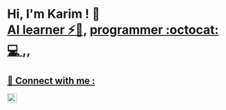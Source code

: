 <!--
**cyberkarim/cyberkarim** is a ✨ _special_ ✨ repository because its `README.md` (this file) appears on your GitHub profile.

Here are some ideas to get you started:

- 🔭 I’m currently working on ...
- 🌱 I’m currently learning ...
- 👯 I’m looking to collaborate on ...
- 🤔 I’m looking for help with ...
- 💬 Ask me about ...
- 📫 How to reach me: ...
- 😄 Pronouns: ...
- ⚡ Fun fact: ...
-->
<h1>Hi, I'm Karim ! 👋<br/><a href="https://www.kaggle.com/majdikarim">AI learner ⚡🏹</a>, <a href="https://leetcode.com/KARMA-SEAL/">programmer :octocat: 💻 </a>,, <a href="https://lichess.org/@/cyberkarim" chess player ♟️ </a> </h1>  

<h2> 🤳 Connect with me : </h2>

<a href="https://www.linkedin.com/in/karim-majdi-3a4960197/"><img align="left" alt="JoshMadakor | LinkedIn" width="22px" src="https://cdn.jsdelivr.net/npm/simple-icons@v3/icons/linkedin.svg" /></a>
<!--
**joshmadakor1/joshmadakor1** is a ✨ _special_ ✨ repository because its `README.md` (this file) appears on your GitHub profile.

Here are some ideas to get you started:

- 🔭 I’m currently working on ...
- 🌱 I’m currently learning ...
- 👯 I’m looking to collaborate on ...
- 🤔 I’m looking for help with ...
- 💬 Ask me about ...
- 📫 How to reach me: ...
- 😄 Pronouns: ...
- ⚡ Fun fact: ...
-->
